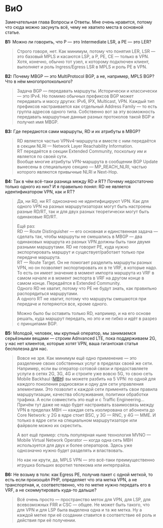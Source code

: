 # ВиО

Замечательная глава Вопросы и Ответы. Мне очень нравится, потому что сюда можно засунуть всё, чему не хватило места в основной статье.

**В1:** Можно ли говорить, что P — это Intermediate LSR, а PE — это LER?

> Строго говоря, нет. Как минимум, потому что понятия LER, LSR — это базовый MPLS и касаются LSP, а P, PE, CE — только в VPN.  
> Хотя, конечно, обычно тот узел, к которому подключен клиент, выполняет и роль Ingress/Egress LSR в MPLS и роль PE в VPN.

**В2:** Почему MBGP — это MultiProtocol BGP, а не, например, MPLS BGP? Что в нём многопротокольного?

> Задача BGP — передавать маршруты. Исторически и классически — это IPv4. Но помимо обычных префиксов BGP может передавать и массу других: IPv6, IPX, Multicast, VPN. Каждый тип префиксов настраивается как отдельный Address Family — то есть группа адресов одного типа. Собственно вот за эту возможность передавать маршрутные данные разных протоколов такой BGP и получил имя MBGP.

**В3:** Где передаются сами маршруты, RD и их атрибуты в MBGP?

> RD является частью VPNv4-маршрута и вместе с ним передаётся в секции NLRI — Network Layer Reachability Information.  
> RT передаётся в секции Extended Community, поскольку им и является по своей сути.  
> Вообще многие атрибуты VPN-маршрута в сообщении BGP Update вынесены в специальную секцию — MP\_REACH\_NLRI, частью которого являются привычные NLRI и Next-Hop.

**В4:** Так в чём всё-таки разница между RD и RT? Почему недостаточно только одного из них? И я правильно понял: RD не является идентификатором VPN, как и RT?

> Да, ни RD, ни RT однозначно не идентифицируют VPN. Как для одного VPN на разных маршрутизаторах могут быть настроены разные RD/RT, так и для двух разных теоретически могут быть одинаковые RD/RT.  
>   
> Ещё раз:  
> RD — Route Distinguisher — его основная и единственная задача — сделать так, чтобы маршруты не смешались в MBGP — два одинаковых маршрута из разных VPN должны быть таки двумя разными маршрутами. RD не говорит PE, куда нужно экспортировать маршрут и существует/работает только при передаче маршрута.  
> RT — Route Target. Он не помогает разделить маршруты разных VPN, но он позволяет экспортировать их в те VRF, в которые надо. То есть он имеет значение в момент импорта маршрута из VRF в самом начале и в момент экспорта в VRF на другом конце в самом конце. Передаётся в Extended Community.  
> Одного RD не хватит, потому что PE не будут знать, как правильно распорядиться маршрутами.  
> А одного RT не хватит, потому что маршруты смешаются при передаче и потеряются все, кроме одного.  
>   
> Можно было бы оставить только RD, например, и на его основе решать, куда маршрут передать, но это и не гибко и идёт в разрез с принципами BGP.

**В5:** Молодой, человек, мы крупный оператор, мы занимаемся серьёзными вещами — строим Adnvanced LTE, пока поддерживаем 2G, у нас нет клиентов, которые хотят VPN, ваша гигантская статья бесполезна для нас.

> Вовсе не зря. Как минимум ещё одно применение — это разделение своих собственных услуг в пределах своей же сети.  
> Например, если вы оператор сотовой связи и предоставляете услуги в сетях 2G, 3G, 4G и строите уже вовсю 5G, то свою сеть Mobile Backhaul \([MBH](http://lookmeup.linkmeup.ru/#term559)\) вы можете разбить на 5 VPN: по одной для каждого поколения радиосвязи и одну для сети управления элементами. Это позволит к каждой сети применять свои правила маршрутизации, качества обслуживания, политики обработки трафика. А если совместить это ещё и с Traffic Engineering…  
> Причём тут даже не надо будет настраивать взаимосвязь между VPN в пределах MBH — каждая сеть изолирована от абонента до Core Network: у 2G в ядре стоит BSC, у 3G — RNC, у 4G — MME. И только в ядре сети на специальном маршрутизаторе или файрволе можно их скрестить.  
>   
> А вот ещё пример: столь популярная ныне технология MVNO — Mobile Virtual Network Operator — когда одна сеть MBH используется для двух и более операторов. Здесь уже однозначно нужно будет разделять и властвовать.  
>   
> Но как ни крути, да, MPLS VPN — это всё-таки преимущественно игрушка больших воротил телекома или интерпрайза.

**В6:** Не возьму в толк: как Egress PE, получив пакет с одной меткой, то есть если произошёл PHP, определяет что эта метка VPN, а не транспортная, и, соответственно, что по метке нужно передать его в VRF, а не скоммутировать куда-то дальше?

> Всё очень просто — пространство меток для VPN, для LSP, для всевозможных FRR и CSC — общее. Не может быть такого, что для VPN и для LSP была выделена одна и та же метка. Ну а каждой метке при её создании ставится в соответствие её роль и действия при её получении.
